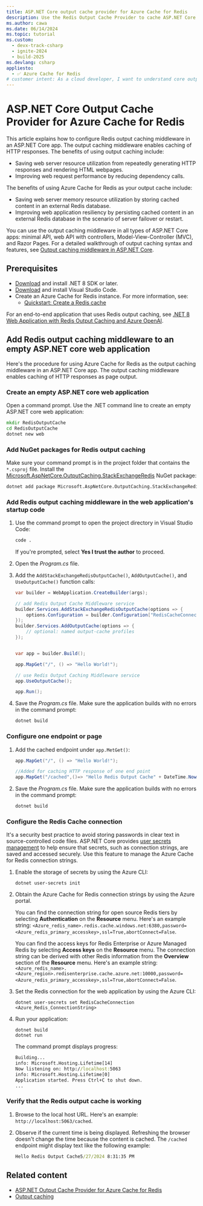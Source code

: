 ```yaml
---
title: ASP.NET Core output cache provider for Azure Cache for Redis
description: Use the Redis Output Cache Provider to cache ASP.NET Core page output out of process by using Azure Cache for Redis.
ms.author: cawa
ms.date: 06/14/2024
ms.topic: tutorial
ms.custom:
  - devx-track-csharp
  - ignite-2024
  - build-2025
ms.devlang: csharp
appliesto:
  - ✅ Azure Cache for Redis
# customer intent: As a cloud developer, I want to understand core output caching via Azure Cache for Redis so that I can implement it for storing page output.
---
```


# ASP.NET Core Output Cache Provider for Azure Cache for Redis

This article explains how to configure Redis output caching middleware in an ASP.NET Core app. The output caching middleware enables caching of HTTP responses. The benefits of using output caching include:

- Saving web server resource utilization from repeatedly generating HTTP responses and rendering HTML webpages.
- Improving web request performance by reducing dependency calls.

The benefits of using Azure Cache for Redis as your output cache include:

- Saving web server memory resource utilization by storing cached content in an external Redis database.
- Improving web application resiliency by persisting cached content in an external Redis database in the scenario of server failover or restart.

You can use the output caching middleware in all types of ASP.NET Core apps: minimal API, web API with controllers, Model-View-Controller (MVC), and Razor Pages. For a detailed walkthrough of output caching syntax and features, see [Output caching middleware in ASP.NET Core](/aspnet/core/performance/caching/output).

## Prerequisites

- [Download](https://dotnet.microsoft.com/download/dotnet/8.0) and install .NET 8 SDK or later.
- [Download](https://code.visualstudio.com/download) and install Visual Studio Code.
- Create an Azure Cache for Redis instance. For more information, see:
  - [Quickstart: Create a Redis cache](../azure-cache-for-redis/quickstart-create-redis.md)
  
For an end-to-end application that uses Redis output caching, see [.NET 8 Web Application with Redis Output Caching and Azure OpenAI](https://github.com/Azure-Samples/azure-cache-redis-samples/tree/main/tutorial/output-cache-open-ai).

## Add Redis output caching middleware to an empty ASP.NET core web application

Here's the procedure for using Azure Cache for Redis as the output caching middleware in an ASP.NET Core app. The output caching middleware enables caching of HTTP responses as page output.

### Create an empty ASP.NET core web application

Open a command prompt. Use the .NET command line to create an empty ASP.NET core web application:

```cmd
mkdir RedisOutputCache
cd RedisOutputCache
dotnet new web
```

### Add NuGet packages for Redis output caching

Make sure your command prompt is in the project folder that contains the `*.csproj` file. Install the [Microsoft.AspNetCore.OutputCaching.StackExchangeRedis](https://www.nuget.org/packages/Microsoft.AspNetCore.OutputCaching.StackExchangeRedis) NuGet package:

```cmd
dotnet add package Microsoft.AspNetCore.OutputCaching.StackExchangeRedis
```

### Add Redis output caching middleware in the web application's startup code

1. Use the command prompt to open the project directory in Visual Studio Code:

    ```cmd
   code .
    ```

    If you're prompted, select **Yes I trust the author** to proceed.

1. Open the _Program.cs_ file.

1. Add the `AddStackExchangeRedisOutputCache()`, `AddOutputCache()`, and `UseOutputCache()` function calls:

    ```csharp
    var builder = WebApplication.CreateBuilder(args);

    // add Redis Output Cache Middleware service
    builder.Services.AddStackExchangeRedisOutputCache(options => {
        options.Configuration = builder.Configuration["RedisCacheConnection"];
    });
    builder.Services.AddOutputCache(options => {
        // optional: named output-cache profiles
    });


    var app = builder.Build();

    app.MapGet("/", () => "Hello World!");

    // use Redis Output Caching Middleware service
    app.UseOutputCache();

    app.Run();

    ```

1. Save the _Program.cs_ file. Make sure the application builds with no errors in the command prompt:

    ```cmd
    dotnet build
    ```

### Configure one endpoint or page

1. Add the cached endpoint under `app.MetGet()`:

    ```csharp
    app.MapGet("/", () => "Hello World!");
    
    //Added for caching HTTP response of one end point
    app.MapGet("/cached",()=> "Hello Redis Output Cache" + DateTime.Now).CacheOutput();
    ```

1. Save the _Program.cs_ file. Make sure the application builds with no errors in the command prompt:

    ```cmd
    dotnet build
    ```

### Configure the Redis Cache connection

It's a security best practice to avoid storing passwords in clear text in source-controlled code files. ASP.NET Core provides [user secrets management](/aspnet/core/security/app-secrets) to help ensure that secrets, such as connection strings, are saved and accessed securely. Use this feature to manage the Azure Cache for Redis connection strings.

1. Enable the storage of secrets by using the Azure CLI:

    ```cli
    dotnet user-secrets init
    ```

1. Obtain the Azure Cache for Redis connection strings by using the Azure portal.

    You can find the connection string for open source Redis tiers by selecting **Authentication** on the **Resource** menu. Here's an example string: `<Azure_redis_name>.redis.cache.windows.net:6380,password=<Azure_redis_primary_accesskey>,ssl=True,abortConnect=False`.

    You can find the access keys for Redis Enterprise or Azure Managed Redis by selecting **Access keys** on the **Resource** menu. The connection string can be derived with other Redis information from the **Overview** section of the **Resource** menu. Here's an example string: `<Azure_redis_name>.<Azure_region>.redisenterprise.cache.azure.net:10000,password=<Azure_redis_primary_accesskey>,ssl=True,abortConnect=False`.

1. Set the Redis connection for the web application by using the Azure CLI:

    ```cli
    dotnet user-secrets set RedisCacheConnection <Azure_Redis_ConnectionString>
    ```

1. Run your application:

    ```cli
    dotnet build
    dotnet run
    ```

    The command prompt displays progress:

    ```cmd
    Building...
    info: Microsoft.Hosting.Lifetime[14]
    Now listening on: http://localhost:5063
    info: Microsoft.Hosting.Lifetime[0]
    Application started. Press Ctrl+C to shut down.
    ...
    ```

### Verify that the Redis output cache is working

1. Browse to the local host URL. Here's an example: `http://localhost:5063/cached`.

1. Observe if the current time is being displayed. Refreshing the browser doesn't change the time because the content is cached. The `/cached` endpoint might display text like the following example:

    ```cmd
    Hello Redis Output Cache5/27/2024 8:31:35 PM
    ```

## Related content

- [ASP.NET Output Cache Provider for Azure Cache for Redis](aspnet-output-cache-provider.md)
- [Output caching](/aspnet/core/performance/caching/overview#output-caching)
